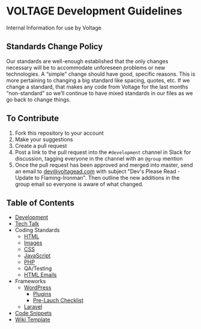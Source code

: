 # VOLTAGE Development Guidelines
Internal Information for use by Voltage

## Standards Change Policy
Our standards are well-enough established that the only changes necessary will be to accommodate unforeseen problems or new technologies. A “simple” change should have good, specific reasons. This is more pertaining to changing a big standard like spacing, quotes, etc. If we change a standard, that makes any code from Voltage for the last months “non-standard” so we’ll continue to have mixed standards in our files as we go back to change things.

## To Contribute
1. Fork this repository to your account
2. Make your suggestions
3. Create a pull request
4. Post a link to the pull request into the `#development` channel in Slack for discussion, tagging everyone in the channel with an `@group` mention
5. Once the pull request has been approved and merged into master, send an email to <a href="mailto:dev@voltagead.com">dev@voltagead.com</a> with subject "Dev's Please Read - Update to Flaming-Ironman". Then outline the new additions in the group email so everyone is aware of what changed.

## Table of Contents
- [Development](development.md)
- [Tech Talk](tech-talk.md)
- Coding Standards
	- [HTML](coding-standards/html/)
	- [Images](coding-standards/images/)
	- [CSS](coding-standards/css/)
	- [JavaScript](coding-standards/js/)
	- [PHP](coding-standards/php/)
	- QA/Testing
	- [HTML Emails](coding-standards/emails)
- Frameworks
	- [WordPress](frameworks/wordpress/)
		- [Plugins](frameworks/wordpress/plugins.md)
		- [Pre-Lauch Checklist](frameworks/wordpress/pre-launch-checklist.md)
	- [Laravel](frameworks/laravel/)
- [Code Snippets](snippets/)
- [Wiki Template](wiki-template.md)
